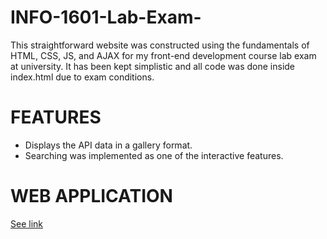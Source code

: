 # INFO-1601-Lab-Exam-

This straightforward website was constructed using the fundamentals of HTML, CSS, JS, and AJAX for my front-end development course lab exam at university. It has been kept simplistic and all code was done inside index.html due to exam conditions.

# FEATURES 
- Displays the API data in a gallery format.
- Searching was implemented as one of the interactive features.

# WEB APPLICATION
 [See link](file:///C:/Users/User/Downloads/index.html)

